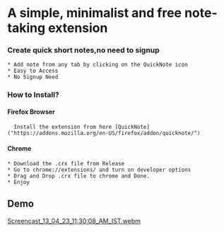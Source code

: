 #  A simple, minimalist and free note-taking extension 

### Create quick short notes,no need to signup
    * Add note from any tab by clicking on the QuickNote icon
    * Easy to Access
    * No Signup Need

### How to Install?

#### Firefox Browser 
      Install the extension from here [QuickNote]("https://addons.mozilla.org/en-US/firefox/addon/quicknote/")

#### Chrome
    * Download the .crx file from Release
    * Go to chrome://extensions/ and turn on developer options
    * Drag and Drop .crx file to chrome and Done.
    * Enjoy

## Demo

[Screencast_13_04_23_11:30:08_AM_IST.webm](https://user-images.githubusercontent.com/104289350/231688190-b87d4b27-6700-4d40-b1cd-5ddb55129a25.webm)
